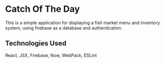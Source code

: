 # Catch Of The Day

This is a simple application for displaying a fish market menu and inventory system, using firebase as a database and authenitcation.

## Technologies Used

React, JSX, Firebase, Now, WebPack, ESLint
